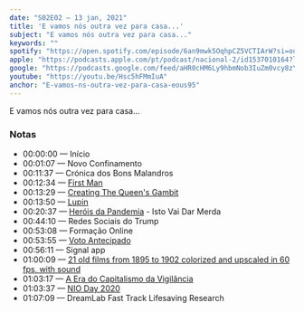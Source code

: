 ```yaml
---
date: "S02E02 — 13 jan, 2021"
title: 'E vamos nós outra vez para casa...'
subject: "E vamos nós outra vez para casa..."
keywords: ""
spotify: "https://open.spotify.com/episode/6an9mwk5OqhpCZ5VCTIArW?si=ouKCFvw8SCO82p2ROQARZw"
apple: "https://podcasts.apple.com/pt/podcast/nacional-2/id1537010164?l=en#episodeGuid=af9c0bf6-a9ba-4027-8bc8-7937b1e9df8f"
google: "https://podcasts.google.com/feed/aHR0cHM6Ly9hbmNob3IuZm0vcy8zYzVjOWFjYy9wb2RjYXN0L3Jzcw/episode/YWY5YzBiZjYtYTliYS00MDI3LThiYzgtNzkzN2IxZTlkZjhm?sa=X&ved=0CAUQkfYCahcKEwjoq-jnlKXuAhUAAAAAHQAAAAAQAQ"
youtube: "https://youtu.be/Hsc5hFMmIuA"
anchor: "E-vamos-ns-outra-vez-para-casa-eous95"
---
```


E vamos nós outra vez para casa...

### Notas

* 00:00:00 — Início
* 00:01:07 — Novo Confinamento
* 00:11:37 — Crónica dos Bons Malandros
* 00:12:34 — [First Man](https://www.netflix.com/title/80991403)
* 00:13:29 — [Creating The Queen's Gambit](https://www.netflix.com/title/81403290)
* 00:13:50 — [Lupin](https://www.youtube.com/watch?v=ga0iTWXCGa0)
* 00:20:37 — [Heróis da Pandemia](https://www.youtube.com/watch?v=SQLYlWgvzro) - Isto Vai Dar Merda
* 00:44:10 — Redes Sociais do Trump
* 00:53:08 — Formação Online
* 00:53:55 — [Voto Antecipado](https://www.votoantecipado.mai.gov.pt)
* 00:56:11 — Signal app
* 01:00:09 — [21 old films from 1895 to 1902 colorized and upscaled in 60 fps, with sound](https://youtu.be/YZuP41ALx_Q)
* 01:03:17 — [A Era do Capitalismo da Vigilância](https://www.fnac.pt/A-Era-do-Capitalismo-da-Vigilancia-Shoshana-Zuboff/a8317030)
* 01:03:37 — [NIO Day 2020](https://www.youtube.com/watch?v=9zWwTx8GD8Q)
* 01:07:09 — DreamLab Fast Track Lifesaving Research